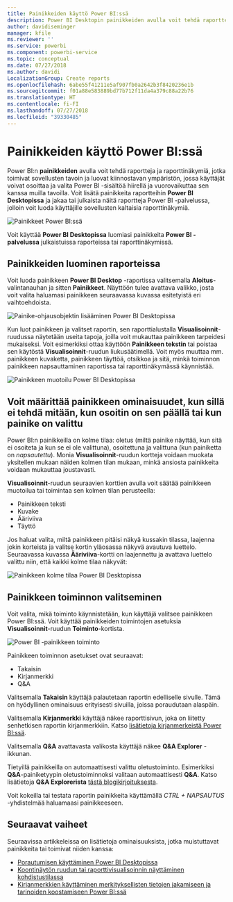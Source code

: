 ```yaml
---
title: Painikkeiden käyttö Power BI:ssä
description: Power BI Desktopin painikkeiden avulla voit tehdä raportteja ja raporttinäkymiä, jotka toimivat sovellusten tavoin ja jotka auttavat syventämään käyttäjien kiinnostusta
author: davidiseminger
manager: kfile
ms.reviewer: ''
ms.service: powerbi
ms.component: powerbi-service
ms.topic: conceptual
ms.date: 07/27/2018
ms.author: davidi
LocalizationGroup: Create reports
ms.openlocfilehash: 6abe55f41211e5af907fb0a2642b3f8420236e1b
ms.sourcegitcommit: f01a88e583889bd77b712f11da4a379c88a22b76
ms.translationtype: HT
ms.contentlocale: fi-FI
ms.lasthandoff: 07/27/2018
ms.locfileid: "39330485"
---
```

# <a name="using-buttons-in-power-bi"></a>Painikkeiden käyttö Power BI:ssä
Power BI:n **painikkeiden** avulla voit tehdä raportteja ja raporttinäkymiä, jotka toimivat sovellusten tavoin ja luovat kiinnostavan ympäristön, jossa käyttäjät voivat osoittaa ja valita Power BI -sisältöä hiirellä ja vuorovaikuttaa sen kanssa muilla tavoilla. Voit lisätä painikkeita raportteihin **Power BI Desktopissa** ja jakaa tai julkaista näitä raportteja Power BI -palvelussa, jolloin voit luoda käyttäjille sovellusten kaltaisia raporttinäkymiä.

![Painikkeet Power BI:ssä](media/desktop-buttons/desktop-buttons_01.png)

Voit käyttää **Power BI Desktopissa** luomiasi painikkeita **Power BI -palvelussa** julkaistuissa raporteissa tai raporttinäkymissä.

## <a name="creating-buttons-in-reports"></a>Painikkeiden luominen raporteissa
Voit luoda painikkeen **Power BI Desktop** -raportissa valitsemalla **Aloitus**-valintanauhan ja sitten **Painikkeet**. Näyttöön tulee avattava valikko, josta voit valita haluamasi painikkeen seuraavassa kuvassa esitetyistä eri vaihtoehdoista. 

![Painike-ohjausobjektin lisääminen Power BI Desktopissa](media/desktop-buttons/desktop-buttons_02.png)

Kun luot painikkeen ja valitset raportin, sen raporttialustalla **Visualisoinnit**-ruudussa näytetään useita tapoja, joilla voit mukauttaa painikkeen tarpeidesi mukaiseksi. Voit esimerkiksi ottaa käyttöön **Painikkeen tekstin** tai poistaa sen käytöstä **Visualisoinnit**-ruudun liukusäätimellä. Voit myös muuttaa mm. painikkeen kuvaketta, painikkeen täyttöä, otsikkoa ja sitä, minkä toiminnon painikkeen napsauttaminen raportissa tai raporttinäkymässä käynnistää.

![Painikkeen muotoilu Power BI Desktopissa](media/desktop-buttons/desktop-buttons_03.png)

## <a name="set-button-properties-when-idle-hovered-over-or-selected"></a>Voit määrittää painikkeen ominaisuudet, kun sillä ei tehdä mitään, kun osoitin on sen päällä tai kun painike on valittu

Power BI:n painikkeilla on kolme tilaa: oletus (miltä painike näyttää, kun sitä ei osoiteta ja kun se ei ole valittuna), osoitettuna ja valittuna (kun painiketta on *napsautettu*). Monia **Visualisoinnit**-ruudun kortteja voidaan muokata yksitellen mukaan näiden kolmen tilan mukaan, minkä ansiosta painikkeita voidaan mukauttaa joustavasti.

**Visualisoinnit**-ruudun seuraavien korttien avulla voit säätää painikkeen muotoilua tai toimintaa sen kolmen tilan perusteella:

* Painikkeen teksti
* Kuvake
* Ääriviiva
* Täyttö

Jos haluat valita, miltä painikkeen pitäisi näkyä kussakin tilassa, laajenna jokin korteista ja valitse kortin yläosassa näkyvä avautuva luettelo. Seuraavassa kuvassa **Ääriviiva**-kortti on laajennettu ja avattava luettelo valittu niin, että kaikki kolme tilaa näkyvät:

![Painikkeen kolme tilaa Power BI Desktopissa](media/desktop-buttons/desktop-buttons_04.png)


## <a name="select-the-action-for-a-button"></a>Painikkeen toiminnon valitseminen

Voit valita, mikä toiminto käynnistetään, kun käyttäjä valitsee painikkeen Power BI:ssä. Voit käyttää painikkeiden toimintojen asetuksia **Visualisoinnit**-ruudun **Toiminto**-kortista.

![Power BI -painikkeen toiminto](media/desktop-buttons/desktop-buttons_05.png)

Painikkeen toiminnon asetukset ovat seuraavat:

* Takaisin
* Kirjanmerkki
* Q&A

Valitsemalla **Takaisin** käyttäjä palautetaan raportin edelliselle sivulle. Tämä on hyödyllinen ominaisuus erityisesti sivuilla, joissa poraudutaan alaspäin.

Valitsemalla **Kirjanmerkki** käyttäjä näkee raporttisivun, joka on liitetty senhetkisen raportin kirjanmerkkiin. Katso [lisätietoja kirjanmerkeistä Power BI:ssä](desktop-bookmarks.md). 

Valitsemalla **Q&A** avattavasta valikosta käyttäjä näkee **Q&A Explorer** -ikkunan. 

Tietyillä painikkeilla on automaattisesti valittu oletustoiminto. Esimerkiksi **Q&A**-painiketyypin oletustoiminnoksi valitaan automaattisesti **Q&A**. Katso lisätietoja **Q&A Explorerista** [tästä blogikirjoituksesta](https://powerbi.microsoft.com/blog/power-bi-desktop-april-2018-feature-summary/#Q&AExplorer).

Voit kokeilla tai testata raportin painikkeita käyttämällä *CTRL + NAPSAUTUS* -yhdistelmää haluamaasi painikkeeseen. 

## <a name="next-steps"></a>Seuraavat vaiheet
Seuraavissa artikkeleissa on lisätietoja ominaisuuksista, jotka muistuttavat painikkeita tai toimivat niiden kanssa:

* [Porautumisen käyttäminen Power BI Desktopissa](desktop-drillthrough.md)
* [Koontinäytön ruudun tai raporttivisualisoinnin näyttäminen kohdistustilassa](service-focus-mode.md)
* [Kirjanmerkkien käyttäminen merkityksellisten tietojen jakamiseen ja tarinoiden koostamiseen Power BI:ssä](desktop-bookmarks.md)

